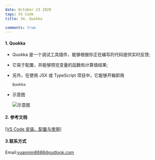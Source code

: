 ```yaml
---
date: October 23 2020
tags: VS Code
title: 34. Quokka

comments: true
---
```

#### 1. Quokka

- Quokka 是一个调试工具插件，能够根据你正在编写的代码提供实时反馈;

- 它易于配置，并能够预览变量的函数和计算值结果;

- 另外，在使用 JSX 或 TypeScript 项目中，它能够开箱即用

  ```bash
  Quokka
  ```

- 示意图

  ![示意图](https://s1.ax1x.com/2020/11/03/ByyhKP.gif)

#### 2. 参考文档

[[VS Code 安装、配置与使用]](https://web-oyster.github.io/2020/10/23/VSCode/Tutorial/VS%20Code%E5%AE%89%E8%A3%85%E3%80%81%E9%85%8D%E7%BD%AE%E4%B8%8E%E4%BD%BF%E7%94%A8/)

#### 3.联系方式

Email:yuanmin8888@outlook.com